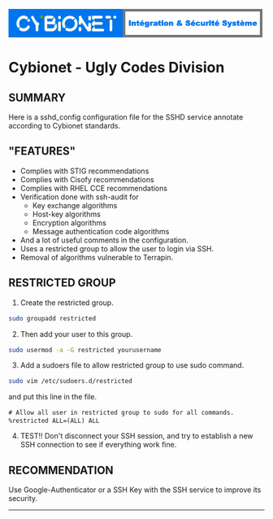 ![alt text][logo]

# Cybionet - Ugly Codes Division

## SUMMARY

Here is a sshd_config configuration file for the SSHD service annotate according to Cybionet standards.


## "FEATURES"

- Complies with STIG recommendations
- Complies with Cisofy recommendations
- Complies with RHEL CCE recommendations
- Verification done with ssh-audit for
	- Key exchange algorithms
	- Host-key algorithms
	- Encryption algorithms
	- Message authentication code algorithms
- And a lot of useful comments in the configuration.
- Uses a restricted group to allow the user to login via SSH.
- Removal of algorithms vulnerable to Terrapin.


## RESTRICTED GROUP

1. Create the restricted group.

```bash
sudo groupadd restricted
```

2. Then add your user to this group.

```bash
sudo usermod -a -G restricted yourusername
```

3. Add a sudoers file to allow restricted group to use sudo command.

```bash
sudo vim /etc/sudoers.d/restricted
```

and put this line in the file.

```
# Allow all user in restricted group to sudo for all commands.
%restricted ALL=(ALL) ALL
```

4. TEST!! Don't disconnect your SSH session, and try to establish a new SSH connection to see if everything work fine.


## RECOMMENDATION

Use Google-Authenticator or a SSH Key with the SSH service to improve its security.

---
[logo]: ./md/logo.png "Cybionet"
